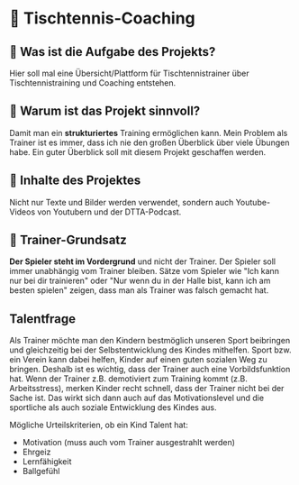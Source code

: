 # 🏓 Tischtennis-Coaching

## 📝 Was ist die Aufgabe des Projekts?

Hier soll mal eine Übersicht/Plattform für Tischtennistrainer über Tischtennistraining und Coaching entstehen.

## 🧠 Warum ist das Projekt sinnvoll?

Damit man ein **strukturiertes** Training ermöglichen kann. Mein Problem als Trainer ist es immer, dass ich nie den großen Überblick über viele Übungen habe. Ein guter Überblick soll mit diesem Projekt geschaffen werden.

## 📖 Inhalte des Projektes

Nicht nur Texte und Bilder werden verwendet, sondern auch Youtube-Videos von Youtubern und der DTTA-Podcast.

## 📌 Trainer-Grundsatz

**Der Spieler steht im Vordergrund** und nicht der Trainer.
Der Spieler soll immer unabhängig vom Trainer bleiben. Sätze vom Spieler wie "Ich kann nur bei dir trainieren" oder "Nur wenn du in der Halle bist, kann ich am besten spielen" zeigen, dass man als Trainer was falsch gemacht hat.

## Talentfrage

Als Trainer möchte man den Kindern bestmöglich unseren Sport beibringen und gleichzeitig bei der Selbstentwicklung des Kindes mithelfen. Sport bzw. ein Verein kann dabei helfen, Kinder auf einen guten sozialen Weg zu bringen.
Deshalb ist es wichtig, dass der Trainer auch eine Vorbildsfunktion hat. 
Wenn der Trainer z.B. demotiviert zum Training kommt (z.B. Arbeitsstress), merken Kinder recht schnell, dass der Trainer nicht bei der Sache ist. Das wirkt sich dann auch auf das Motivationslevel und die sportliche als auch soziale Entwicklung des Kindes aus.

Mögliche Urteilskriterien, ob ein Kind Talent hat:
- Motivation (muss auch vom Trainer ausgestrahlt werden)
- Ehrgeiz
- Lernfähigkeit
- Ballgefühl
